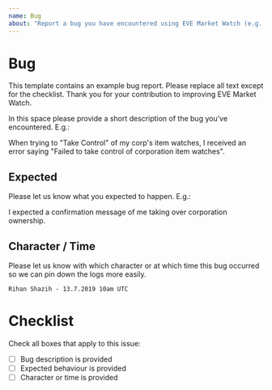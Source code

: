 ```yaml
---
name: Bug
about: "Report a bug you have encountered using EVE Market Watch (e.g. broken features)."
---
```


# Bug

This template contains an example bug report. Please replace all text except for the checklist. Thank you for your contribution to improving EVE Market Watch.

In this space please provide a short description of the bug you've encountered. E.g.:

When trying to "Take Control" of my corp's item watches, I received an error saying "Failed to take control of corporation item watches".

## Expected

Please let us know what you expected to happen. E.g.:

I expected a confirmation message of me taking over corporation ownership.

## Character / Time

Please let us know with which character or at which time this bug occurred so we can pin down the logs more easily.

`Rihan Shazih - 13.7.2019 10am UTC`

# Checklist

Check all boxes that apply to this issue:

- [ ] Bug description is provided
- [ ] Expected behaviour is provided
- [ ] Character or time is provided

